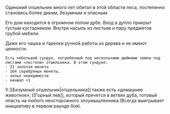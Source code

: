 Одинокий отшельник много лет обитал в этой области леса, постепенно становясь более диким, безумным и опасным. 

Его дом находится в огромном полом дубе. Вход в дупло прикрыт густым кустарником. Внутри насыпь из листьев и пару предметов грубой мебели. 

Даже его чашка и тарелки ручной работы из дерева и не имеют ценности.
```
Есть небольшой сундук, погребенный под несколькими дюймами земли под листами «постели» отшельника. В этом сундуке: 
- 31 золотая монета 
- 164 серебряных монеты, 
- зелье невидимости
- кинжал +1
```

У [[Безумный отшельник|отшельника]] также есть «домашнее животное», [[Горный лев]], который прячется в ветвях дуба, готовый нпасть на любого неосторожного злоумышленника.(Всегда выигрывает инициативу в первом раунде боя).

